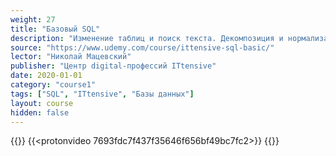 ```yaml
---
weight: 27
title: "Базовый SQL"
description: "Изменение таблиц и поиск текста. Декомпозиция и нормализация"
source: "https://www.udemy.com/course/ittensive-sql-basic/"
lector: "Николай Мацевский"
publisher: "Центр digital-профессий ITtensive"
date: 2020-01-01
category: "course1"
tags: ["SQL", "ITtensive", "Базы данных"]
layout: course
hidden: false
---
```

{{<players>}}
    {{<protonvideo 7693fdc7f437f35646f656bf49bc7fc2>}}
{{</players>}}